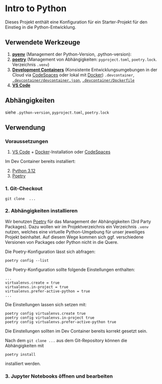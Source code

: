 # Intro to Python

Dieses Projekt enthält eine Konfiguration für ein Starter-Projekt für den Einstieg in die Python-Entwicklung.

## Verwendete Werkzeuge

1. **[pyenv]()** (Management der Python-Version, .python-version): 
2. **[poetry]()** (Management von Abhängigkeiten: `pyproject.toml`, `poetry.lock`. Verzeichnis `.venv`)
3. **[Development Containers](https://containers.dev/)** (Konsistente Entwicklungsumgebungen in der Cloud via [CodeSpaces](https://github.com/features/codespaces) oder lokal mit [Docker](https://www.docker.com/products/docker-desktop/)) `.devcontainer`, [`.devcontainer/devcontainer.json`](./.devcontainer/devcontainer.json), [`.devcontainer/Dockerfile`](./.devcontainer/Dockerfile) 
4. **[VS Code](https://code.visualstudio.com/)**

## Abhängigkeiten

siehe `.python-version`, `pyproject.toml`, `poetry.lock`

## Verwendung

### Voraussetzungen

1. [VS Code](https://code.visualstudio.com/) + [Docker](https://www.docker.com/products/docker-desktop/)-Installation oder [CodeSpaces](https://github.com/features/codespaces)

Im Dev Container bereits installiert:

2. [Python 3.12](https://www.python.org/) 
3. [Poetry](https://python-poetry.org/docs/)


### 1. Git-Checkout

```
git clone  ...
```

### 2. Abhängigkeiten installieren

Wir benutzen [Poetry](https://python-poetry.org) für das Management der Abhängigkeiten (3rd Party Packages). Dazu wollen wir im Projektverzeichnis ein Verzeichnis `.venv` nutzen, welches eine virtuelle Python-Umgebung für unser jeweiliges Projekt beinhaltet. Auf diesem Wege kommen sich ggf. verschiedene Versionen von Packages oder Python nicht in die Quere.

Die Poetry-Konfiguration lässt sich abfragen:

```shell
poetry config --list
```

Die Poetry-Konfiguration sollte folgende Einstellungen enthalten:

```shell
...
virtualenvs.create = true
virtualenvs.in-project = true
virtualenvs.prefer-active-python = true
...
```

Die Einstellungen lassen sich setzen mit:

```shell
poetry config virtualenvs.create true
poetry config virtualenvs.in-project true
poetry config virtualenvs.prefer-active-python true
```

Die Einstellungen sollten im Dev Container bereits korrekt gesetzt sein.

Nach dem `git clone ...` aus dem Git-Repository können die Abhängigkeiten mit 

```
poetry install
```

installiert werden.

### 3. Jupyter Notebooks öffnen und bearbeiten

